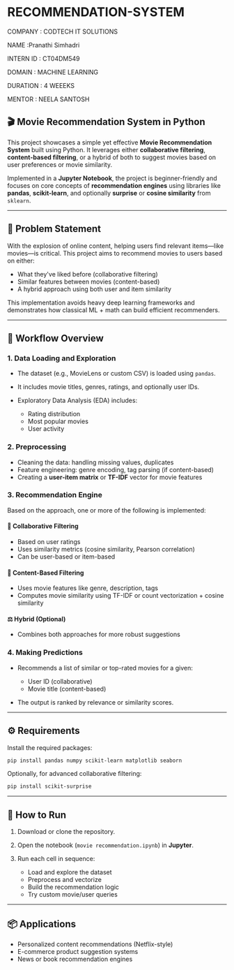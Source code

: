 # RECOMMENDATION-SYSTEM


COMPANY : CODTECH IT SOLUTIONS

NAME :Pranathi Simhadri

INTERN ID : CT04DM549

DOMAIN : MACHINE LEARNING

DURATION : 4 WEEEKS

MENTOR : NEELA SANTOSH



## 🎬 Movie Recommendation System in Python

This project showcases a simple yet effective **Movie Recommendation System** built using Python. It leverages either **collaborative filtering**, **content-based filtering**, or a hybrid of both to suggest movies based on user preferences or movie similarity.

Implemented in a **Jupyter Notebook**, the project is beginner-friendly and focuses on core concepts of **recommendation engines** using libraries like **pandas**, **scikit-learn**, and optionally **surprise** or **cosine similarity** from `sklearn`.

---

## 📌 Problem Statement

With the explosion of online content, helping users find relevant items—like movies—is critical. This project aims to recommend movies to users based on either:

* What they've liked before (collaborative filtering)
* Similar features between movies (content-based)
* A hybrid approach using both user and item similarity

This implementation avoids heavy deep learning frameworks and demonstrates how classical ML + math can build efficient recommenders.

---

## 🧠 Workflow Overview

### 1. **Data Loading and Exploration**

* The dataset (e.g., MovieLens or custom CSV) is loaded using `pandas`.
* It includes movie titles, genres, ratings, and optionally user IDs.
* Exploratory Data Analysis (EDA) includes:

  * Rating distribution
  * Most popular movies
  * User activity

### 2. **Preprocessing**

* Cleaning the data: handling missing values, duplicates
* Feature engineering: genre encoding, tag parsing (if content-based)
* Creating a **user-item matrix** or **TF-IDF** vector for movie features

### 3. **Recommendation Engine**

Based on the approach, one or more of the following is implemented:

#### 🔁 Collaborative Filtering

* Based on user ratings
* Uses similarity metrics (cosine similarity, Pearson correlation)
* Can be user-based or item-based

#### 🧠 Content-Based Filtering

* Uses movie features like genre, description, tags
* Computes movie similarity using TF-IDF or count vectorization + cosine similarity

#### ⚖️ Hybrid (Optional)

* Combines both approaches for more robust suggestions

### 4. **Making Predictions**

* Recommends a list of similar or top-rated movies for a given:

  * User ID (collaborative)
  * Movie title (content-based)

* The output is ranked by relevance or similarity scores.

---

## ⚙️ Requirements

Install the required packages:

```bash
pip install pandas numpy scikit-learn matplotlib seaborn
```

Optionally, for advanced collaborative filtering:

```bash
pip install scikit-surprise
```

---

## 🚀 How to Run

1. Download or clone the repository.
2. Open the notebook (`movie recommendation.ipynb`) in **Jupyter**.
3. Run each cell in sequence:

   * Load and explore the dataset
   * Preprocess and vectorize
   * Build the recommendation logic
   * Try custom movie/user queries

---

## 📦 Applications

* Personalized content recommendations (Netflix-style)
* E-commerce product suggestion systems
* News or book recommendation engines


